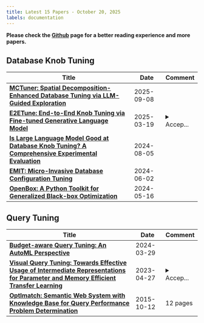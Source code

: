 ```yaml
---
title: Latest 15 Papers - October 20, 2025
labels: documentation
---
```

**Please check the [Github](https://github.com/zezhishao/MTS_Daily_ArXiv) page for a better reading experience and more papers.**

## Database Knob Tuning
| **Title** | **Date** | **Comment** |
| --- | --- | --- |
| **[MCTuner: Spatial Decomposition-Enhanced Database Tuning via LLM-Guided Exploration](http://arxiv.org/abs/2509.06298v1)** | 2025-09-08 |  |
| **[E2ETune: End-to-End Knob Tuning via Fine-tuned Generative Language Model](http://arxiv.org/abs/2404.11581v3)** | 2025-03-19 | <details><summary>Accep...</summary><p>Accepted by VLDB 2025</p></details> |
| **[Is Large Language Model Good at Database Knob Tuning? A Comprehensive Experimental Evaluation](http://arxiv.org/abs/2408.02213v1)** | 2024-08-05 |  |
| **[EMIT: Micro-Invasive Database Configuration Tuning](http://arxiv.org/abs/2406.00616v1)** | 2024-06-02 |  |
| **[OpenBox: A Python Toolkit for Generalized Black-box Optimization](http://arxiv.org/abs/2304.13339v3)** | 2024-05-16 |  |

## Query Tuning
| **Title** | **Date** | **Comment** |
| --- | --- | --- |
| **[Budget-aware Query Tuning: An AutoML Perspective](http://arxiv.org/abs/2404.00137v1)** | 2024-03-29 |  |
| **[Visual Query Tuning: Towards Effective Usage of Intermediate Representations for Parameter and Memory Efficient Transfer Learning](http://arxiv.org/abs/2212.03220v2)** | 2023-04-27 | <details><summary>Accep...</summary><p>Accepted by CVPR 2023. Cheng-Hao Tu and Zheda Mai contributed equally to this work</p></details> |
| **[OptImatch: Semantic Web System with Knowledge Base for Query Performance Problem Determination](http://arxiv.org/abs/1510.03302v1)** | 2015-10-12 | 12 pages |


